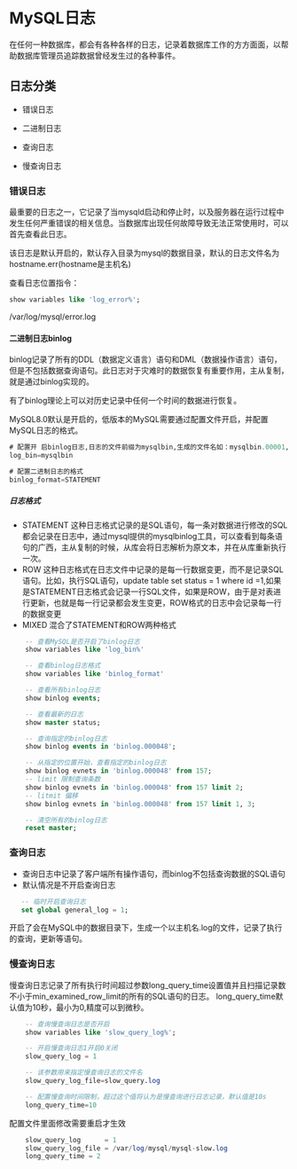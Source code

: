 # MySQL日志

在任何一种数据库，都会有各种各样的日志，记录着数据库工作的方方面面，以帮助数据库管理员追踪数据曾经发生过的各种事件。

## 日志分类

- 错误日志

- 二进制日志

- 查询日志

- 慢查询日志

  

### 错误日志

最重要的日志之一，它记录了当mysqld启动和停止时，以及服务器在运行过程中发生任何严重错误的相关信息。当数据库出现任何故障导致无法正常使用时，可以首先查看此日志。

该日志是默认开启的，默认存入目录为mysql的数据目录，默认的日志文件名为hostname.err(hostname是主机名)

查看日志位置指令：

```sql
show variables like 'log_error%';
```

/var/log/mysql/error.log 

#### 二进制日志binlog

binlog记录了所有的DDL（数据定义语言）语句和DML（数据操作语言）语句，但是不包括数据查询语句。此日志对于灾难时的数据恢复有重要作用，主从复制，就是通过binlog实现的。

有了binlog理论上可以对历史记录中任何一个时间的数据进行恢复。

MySQL8.0默认是开启的，低版本的MySQL需要通过配置文件开启，并配置MySQL日志的格式。

```sql
# 配置开 启binlog日志,日志的文件前缀为mysqlbin,生成的文件名如：mysqlbin.00001, mysqlbin.00002
log_bin=mysqlbin

# 配置二进制日志的格式
binlog_format=STATEMENT
```

##### 日志格式
 - STATEMENT 
 这种日志格式记录的是SQL语句，每一条对数据进行修改的SQL都会记录在日志中，通过mysql提供的mysqlbinlog工具，可以查看到每条语句的广西，主从复制的时候，从库会将日志解析为原文本，并在从库重新执行一次。
 - ROW
 这种日志格式在日志文件中记录的是每一行数据变更，而不是记录SQL语句。比如，执行SQL语句，update table set status = 1 where id =1,如果是STATEMENT日志格式会记录一行SQL文件，如果是ROW，由于是对表进行更新，也就是每一行记录都会发生变更，ROW格式的日志中会记录每一行的数据变更
 - MIXED
 混合了STATEMENT和ROW两种格式

```sql
    -- 查看MySQL是否开启了binlog日志
    show variables like 'log_bin%'

    -- 查看binlog日志格式
    show variables like 'binlog_format'

    -- 查看所有binlog日志
    show binlog events;

    -- 查看最新的日志
    show master status;

    -- 查询指定的binlog日志
    show binlog events in 'binlog.000048';

    -- 从指定的位置开始，查看指定的binlog日志
    show binlog evnets in 'binlog.000048' from 157;
    -- limit 限制查询条数
    show binlog evnets in 'binlog.000048' from 157 limit 2;
    -- litmit 偏移
    show binlog evnets in 'binlog.000048' from 157 limit 1, 3;

    -- 清空所有的binlog日志
    reset master;

```

### 查询日志
 - 查询日志中记录了客户端所有操作语句，而binlog不包括查询数据的SQL语句
 - 默认情况是不开启查询日志

 ```sql
    -- 临时开启查询日志
    set global general_log = 1;

 ```
 开启了会在MySQL中的数据目录下，生成一个以主机名.log的文件，记录了执行的查询，更新等语句。


### 慢查询日志
慢查询日志记录了所有执行时间超过参数long_query_time设置值并且扫描记录数不小于min_examined_row_limit的所有的SQL语句的日志。
long_query_time默认值为10秒，最小为0,精度可以到微秒。

```sql
    -- 查询慢查询日志是否开启
    show variables like 'slow_query_log%';

    -- 开启慢查询日志1开启0关闭
    slow_query_log = 1

    -- 该参数用来指定慢查询日志的文件名
    slow_query_log_file=slow_query.log

    -- 配置慢查询时间限制，超过这个值将认为是慢查询进行日志记录，默认值是10s
    long_query_time=10

```
配置文件里面修改需要重启才生效
```sql
    slow_query_log		= 1
    slow_query_log_file	= /var/log/mysql/mysql-slow.log
    long_query_time = 2
```